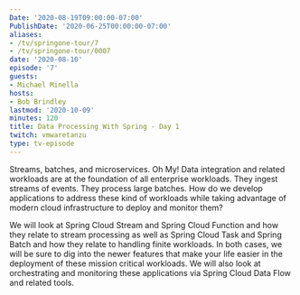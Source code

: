 ```yaml
---
Date: '2020-08-19T09:00:00-07:00'
PublishDate: '2020-06-25T00:00:00-07:00'
aliases:
- /tv/springone-tour/7
- /tv/springone-tour/0007
date: '2020-08-10'
episode: '7'
guests:
- Michael Minella
hosts:
- Bob Brindley
lastmod: '2020-10-09'
minutes: 120
title: Data Processing With Spring - Day 1
twitch: vmwaretanzu
type: tv-episode
---
```


Streams, batches, and microservices. Oh My! Data integration and related workloads are at the foundation of all enterprise workloads. They ingest streams of events. They process large batches. How do we develop applications to address these kind of workloads while taking advantage of modern cloud infrastructure to deploy and monitor them?

We will look at Spring Cloud Stream and Spring Cloud Function and how they relate to stream processing as well as Spring Cloud Task and Spring Batch and how they relate to handling finite workloads. In both cases, we will be sure to dig into the newer features that make your life easier in the deployment of these mission critical workloads. We will also look at orchestrating and monitoring these applications via Spring Cloud Data Flow and related tools.